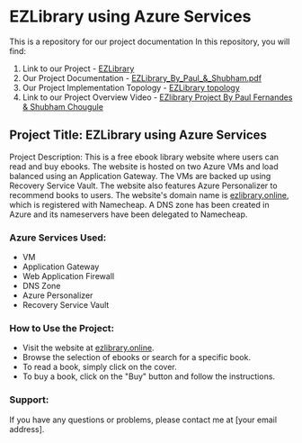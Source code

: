 # EZLibrary using Azure Services
This is a repository for our project documentation
In this repository, you will find:
1. Link to our Project - [EZLibrary](https://ezlibrary.online/)
1. Our Project Documentation - [EZLibrary_By_Paul_&_Shubham.pdf](https://github.com/PaulFernandes-cloud/EZlibrary-project/blob/main/EZLibrary_By_Paul_%26_Shubham.pdf)
2. Our Project Implementation Topology - [EZLibrary topology](https://github.com/PaulFernandes-cloud/EZlibrary-project/blob/main/ezlibrary_rg%20(1).png)
3. Link to our Project Overview Video - [EZlibrary Project By Paul Fernandes & Shubham Chougule](https://youtu.be/6nYVCngpPgk?si=fSZuwrJnhH2yXtcH)


## Project Title: EZLibrary using Azure Services

Project Description: This is a free ebook library website where users can read and buy ebooks. The website is hosted on two Azure VMs and load balanced using an Application Gateway. The VMs are backed up using Recovery Service Vault. The website also features Azure Personalizer to recommend books to users. The website's domain name is [ezlibrary.online](https://ezlibrary.online/), which is registered with Namecheap. A DNS zone has been created in Azure and its nameservers have been delegated to Namecheap.

### Azure Services Used:

* VM
* Application Gateway
* Web Application Firewall
* DNS Zone
* Azure Personalizer
* Recovery Service Vault

### How to Use the Project:

* Visit the website at [ezlibrary.online](https://ezlibrary.online/).
* Browse the selection of ebooks or search for a specific book.
* To read a book, simply click on the cover.
* To buy a book, click on the "Buy" button and follow the instructions.

### Support:

If you have any questions or problems, please contact me at [your email address].
